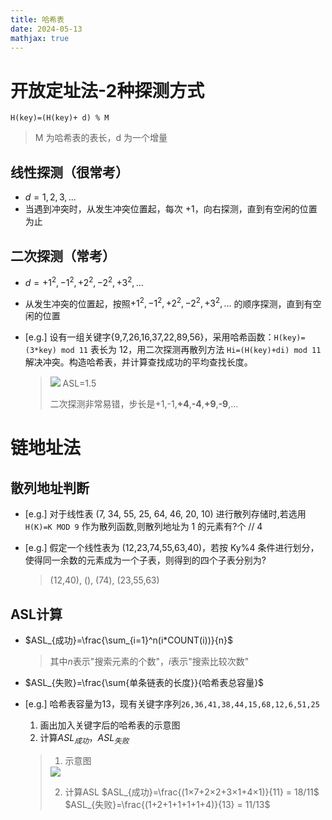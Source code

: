 ```yaml
---
title: 哈希表
date: 2024-05-13
mathjax: true
---
```

# 开放定址法-2种探测方式
`H(key)=(H(key)+ d) % M`
> M 为哈希表的表长，d 为一个增量

<!--more-->

## 线性探测（很常考）
- $d=1, 2, 3, ...$
- 当遇到冲突时，从发生冲突位置起，每次 +1，向右探测，直到有空闲的位置为止

## 二次探测（常考）
- $d=+1^2, -1^2, +2^2, -2^2, +3^2, ...$
- 从发生冲突的位置起，按照$+1^2, -1^2, +2^2, -2^2, +3^2, ...$ 的顺序探测，直到有空闲的位置

- [e.g.] 设有一组关键字{9,7,26,16,37,22,89,56}，采用哈希函数：`H(key)=(3*key) mod 11`  表长为 12，用二次探测再散列方法 `Hi=(H(key)+di) mod 11` 解决冲突。构造哈希表，并计算查找成功的平均查找长度。
    > <img src="/img/hash2.png">
    > ASL=1.5
    > 
    > 二次探测非常易错，步长是+1,-1,**+4**,**-4**,**+9**,**-9**,...


# 链地址法

## 散列地址判断
- [e.g.] 对于线性表 (7, 34, 55, 25, 64, 46, 20, 10) 进行散列存储时,若选用 `H(K)=K MOD 9` 作为散列函数,则散列地址为 1 的元素有?个
// 4

- [e.g.] 假定一个线性表为 (12,23,74,55,63,40)，若按 Ky%4 条件进行划分，使得同一余数的元素成为一个子表，则得到的四个子表分别为?
    > (12,40), (), (74), (23,55,63)

## ASL计算
- $ASL_{成功}=\frac{\sum_{i=1}^n(i*COUNT(i))}{n}$
    > 其中$n$表示"搜索元素的个数"，$i$表示"搜索比较次数"
- $ASL_{失败}=\frac{\sum{单条链表的长度}}{哈希表总容量}$

- [e.g.] 哈希表容量为13，现有关键字序列`26,36,41,38,44,15,68,12,6,51,25`
    1. 画出加入关键字后的哈希表的示意图
    2. 计算$ASL_{成功}$，$ASL_{失败}$
    > 1. 示意图
    > <img src="/img/hash.png">
    > 
    > 2. 计算ASL
    > $ASL_{成功}=\frac{(1×7+2×2+3×1+4×1)}{11} = 18/11$
    > $ASL_{失败}=\frac{(1+2+1+1+1+1+4)}{13} = 11/13$


